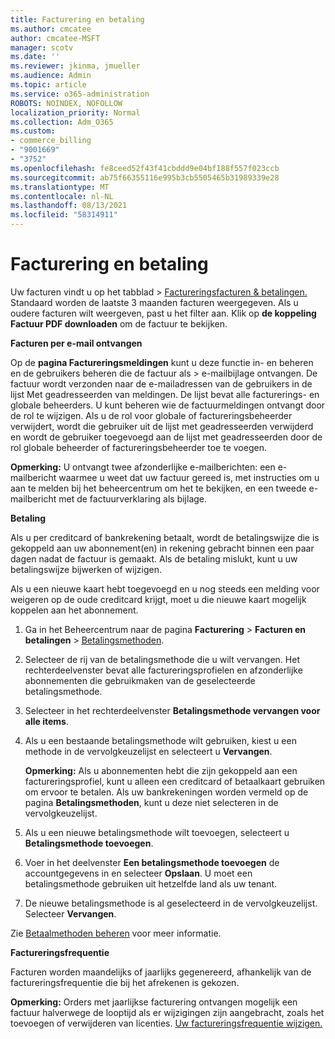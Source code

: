 ```yaml
---
title: Facturering en betaling
ms.author: cmcatee
author: cmcatee-MSFT
manager: scotv
ms.date: ''
ms.reviewer: jkinma, jmueller
ms.audience: Admin
ms.topic: article
ms.service: o365-administration
ROBOTS: NOINDEX, NOFOLLOW
localization_priority: Normal
ms.collection: Adm_O365
ms.custom:
- commerce_billing
- "9001669"
- "3752"
ms.openlocfilehash: fe8ceed52f43f41cbddd9e04bf188f557f023ccb
ms.sourcegitcommit: ab75f66355116e995b3cb5505465b31989339e28
ms.translationtype: MT
ms.contentlocale: nl-NL
ms.lasthandoff: 08/13/2021
ms.locfileid: "58314911"
---
```

# <a name="billing-and-payment"></a>Facturering en betaling

Uw facturen vindt u op het tabblad   >  [Factureringsfacturen & betalingen.](https://go.microsoft.com/fwlink/p/?linkid=848039)  Standaard worden de laatste 3 maanden facturen weergegeven.  Als u oudere facturen wilt weergeven, past u het filter aan.  Klik op **de koppeling Factuur PDF downloaden** om de factuur te bekijken.

**Facturen per e-mail ontvangen**

Op de **pagina Factureringsmeldingen** kunt u deze functie in- en beheren en de gebruikers beheren die de factuur als  >  [](https://go.microsoft.com/fwlink/p/?linkid=853212) e-mailbijlage ontvangen.  De factuur wordt verzonden naar de e-mailadressen van de gebruikers in de lijst Met geadresseerden van meldingen. De lijst bevat alle facturerings- en globale beheerders.  U kunt beheren wie de factuurmeldingen ontvangt door de rol te wijzigen.  Als u de rol voor globale of factureringsbeheerder verwijdert, wordt die gebruiker uit de lijst met geadresseerden verwijderd en wordt de gebruiker toegevoegd aan de lijst met geadresseerden door de rol globale beheerder of factureringsbeheerder toe te voegen.

**Opmerking:** U ontvangt twee afzonderlijke e-mailberichten: een e-mailbericht waarmee u weet dat uw factuur gereed is, met instructies om u aan te melden bij het beheercentrum om het te bekijken, en een tweede e-mailbericht met de factuurverklaring als bijlage.

**Betaling**

Als u per creditcard of bankrekening betaalt, wordt de betalingswijze die is gekoppeld aan uw abonnement(en) in rekening gebracht binnen een paar dagen nadat de factuur is gemaakt. Als de betaling mislukt, kunt u uw betalingswijze bijwerken of wijzigen.

Als u een nieuwe kaart hebt toegevoegd en u nog steeds een melding voor weigeren op de oude creditcard krijgt, moet u die nieuwe kaart mogelijk koppelen aan het abonnement.

1. Ga in het Beheercentrum naar de pagina **Facturering** > **Facturen en betalingen** > [Betalingsmethoden](https://go.microsoft.com/fwlink/p/?linkid=2018806). 

2. Selecteer de rij van de betalingsmethode die u wilt vervangen. Het rechterdeelvenster bevat alle factureringsprofielen en afzonderlijke abonnementen die gebruikmaken van de geselecteerde betalingsmethode.

3. Selecteer in het rechterdeelvenster **Betalingsmethode vervangen voor alle items**.

4. Als u een bestaande betalingsmethode wilt gebruiken, kiest u een methode in de vervolgkeuzelijst en selecteert u **Vervangen**.

    **Opmerking:** Als u abonnementen hebt die zijn gekoppeld aan een factureringsprofiel, kunt u alleen een creditcard of betaalkaart gebruiken om ervoor te betalen. Als uw bankrekeningen worden vermeld op de pagina **Betalingsmethoden**, kunt u deze niet selecteren in de vervolgkeuzelijst.

5. Als u een nieuwe betalingsmethode wilt toevoegen, selecteert u **Betalingsmethode toevoegen**.

6. Voer in het deelvenster **Een betalingsmethode toevoegen** de accountgegevens in en selecteer **Opslaan**. U moet een betalingsmethode gebruiken uit hetzelfde land als uw tenant.

7. De nieuwe betalingsmethode is al geselecteerd in de vervolgkeuzelijst. Selecteer **Vervangen**.

Zie [Betaalmethoden beheren](https://docs.microsoft.com/microsoft-365/commerce/billing-and-payments/manage-payment-methods) voor meer informatie.

**Factureringsfrequentie**

Facturen worden maandelijks of jaarlijks gegenereerd, afhankelijk van de factureringsfrequentie die bij het afrekenen is gekozen.  

**Opmerking:** Orders met jaarlijkse facturering ontvangen mogelijk een factuur halverwege de looptijd als er wijzigingen zijn aangebracht, zoals het toevoegen of verwijderen van licenties. [Uw factureringsfrequentie wijzigen.](https://docs.microsoft.com/microsoft-365/commerce/billing-and-payments/change-payment-frequency)
